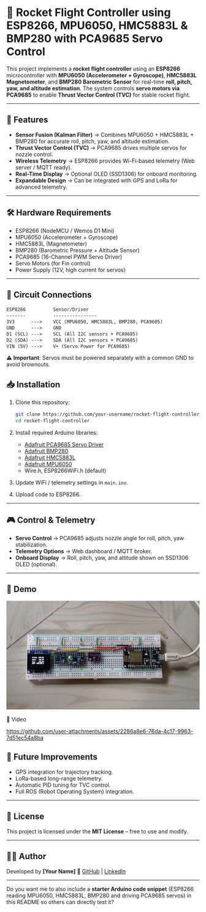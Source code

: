 

# 🚀 Rocket Flight Controller using ESP8266, MPU6050, HMC5883L & BMP280 with PCA9685 Servo Control

This project implements a **rocket flight controller** using an **ESP8266** microcontroller with **MPU6050 (Accelerometer + Gyroscope)**, **HMC5883L Magnetometer**, and **BMP280 Barometric Sensor** for real-time **roll, pitch, yaw, and altitude estimation**. The system controls **servo motors via PCA9685** to enable **Thrust Vector Control (TVC)** for stable rocket flight.

---

## 📌 Features

* **Sensor Fusion (Kalman Filter)** → Combines MPU6050 + HMC5883L + BMP280 for accurate roll, pitch, yaw, and altitude estimation.
* **Thrust Vector Control (TVC)** → PCA9685 drives multiple servos for nozzle control.
* **Wireless Telemetry** → ESP8266 provides Wi-Fi-based telemetry (Web server / MQTT ready).
* **Real-Time Display** → Optional OLED (SSD1306) for onboard monitoring.
* **Expandable Design** → Can be integrated with GPS and LoRa for advanced telemetry.

---

## 🛠️ Hardware Requirements

* ESP8266 (NodeMCU / Wemos D1 Mini)
* MPU6050 (Accelerometer + Gyroscope)
* HMC5883L (Magnetometer)
* BMP280 (Barometric Pressure + Altitude Sensor)
* PCA9685 (16-Channel PWM Servo Driver)
* Servo Motors (for Fin control)
* Power Supply (12V, high current for servos)

---

## 🔌 Circuit Connections

```
ESP8266          Sensor/Driver
-------          ----------------
3V3      --->    VCC (MPU6050, HMC5883L, BMP280, PCA9685)
GND      --->    GND
D1 (SCL) --->    SCL (All I2C sensors + PCA9685)
D2 (SDA) --->    SDA (All I2C sensors + PCA9685)
VIN (5V) --->    V+ (Servo Power for PCA9685)
```

⚠️ **Important**: Servos must be powered separately with a common GND to avoid brownouts.


## 📥 Installation

1. Clone this repository:

   ```bash
   git clone https://github.com/your-username/rocket-flight-controller.git
   cd rocket-flight-controller
   ```

2. Install required Arduino libraries:

   * [Adafruit PCA9685 Servo Driver](https://github.com/adafruit/Adafruit-PWM-Servo-Driver-Library)
   * [Adafruit BMP280](https://github.com/adafruit/Adafruit_BMP280_Library)
   * [Adafruit HMC5883L](https://github.com/adafruit/Adafruit_HMC5883_Unified)
   * [Adafruit MPU6050](https://github.com/adafruit/Adafruit_MPU6050)
   * Wire.h, ESP8266WiFi.h (default)

3. Update WiFi / telemetry settings in `main.ino`.

4. Upload code to ESP8266.

---

## 🎮 Control & Telemetry

* **Servo Control** → PCA9685 adjusts nozzle angle for roll, pitch, yaw stabilization.
* **Telemetry Options** → Web dashboard / MQTT broker.
* **Onboard Display** → Roll, pitch, yaw, and altitude shown on SSD1306 OLED (optional).

---


## 📸 Demo

![Imag_alt](https://github.com/SUDO-KUNDAN23/Kalman-Filter-based-Orientation-Estimation-using-IMU-and-Esp8266/blob/3082ac19f8e28da455b46333ad47a36980f1a821/video_20250611_151812%20-%20frame%20at%200m0s.jpg)

📸 Video


https://github.com/user-attachments/assets/2286a8e6-76da-4c17-9963-7d51ec54a8ba



## 🚀 Future Improvements

* GPS integration for trajectory tracking.
* LoRa-based long-range telemetry.
* Automatic PID tuning for TVC control.
* Full ROS (Robot Operating System) integration.

---

## 📝 License

This project is licensed under the **MIT License** – free to use and modify.

---

## 👨‍💻 Author

Developed by **\[Your Name]**
🔗 [GitHub](https://github.com/your-username) | [LinkedIn](https://www.linkedin.com/in/kundan-kumar-munda-47b978286?utm_source=share&utm_campaign=share_via&utm_content=profile&utm_medium=android_app)

---

Do you want me to also include a **starter Arduino code snippet** (ESP8266 reading MPU6050, HMC5883L, BMP280 and driving PCA9685 servos) in this README so others can directly test it?
